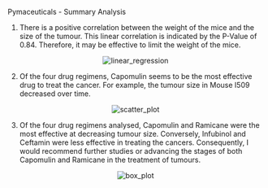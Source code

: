 Pymaceuticals - Summary Analysis

1. There is a positive correlation between the weight of the mice and the size of the tumour. This linear correlation is indicated by the P-Value of 0.84. Therefore, it may be effective to limit the weight of the mice.

<p align="center">
  <img src="https://github.com/mnperic/pymaceuticals/raw/main/Images/linear_regression.png" alt="linear_regression"/>
</p>

2. Of the four drug regimens, Capomulin seems to be the most effective drug to treat the cancer. For example, the tumour size in Mouse I509 decreased over time.

<p align="center">
  <img src="https://github.com/mnperic/pymaceuticals/raw/main/Images/scatter_plot.png" alt="scatter_plot"/>
</p>

3. Of the four drug regimens analysed, Capomulin and Ramicane were the most effective at decreasing tumour size. Conversely, Infubinol and Ceftamin were less effective in treating the cancers. Consequently, I would recommend further studies or advancing the stages of both Capomulin and Ramicane in the treatment of tumours.

<p align="center">
  <img src="https://github.com/mnperic/pymaceuticals/raw/main/Images/box_plot.png" alt="box_plot"/>
</p>
